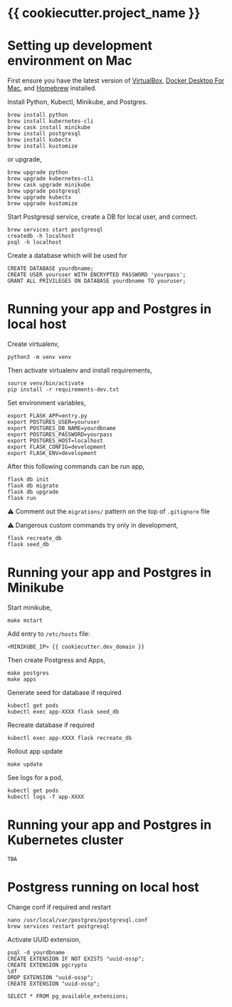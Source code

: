 # {{ cookiecutter.project_name }}

# Setting up development environment on Mac

First ensure you have the latest version of [VirtualBox](https://www.virtualbox.org/wiki/Downloads), [Docker Desktop For Mac](https://www.docker.com/products/docker-desktop), and [Homebrew](https://brew.sh/) installed.

Install Python, Kubectl, Minikube, and Postgres. 

```
brew install python
brew install kubernetes-cli
brew cask install minikube
brew install postgresql
brew install kubectx
brew install kustomize
```

or upgrade,

```
brew upgrade python
brew upgrade kubernetes-cli
brew cask upgrade minikube
brew upgrade postgresql
brew upgrade kubectx
brew upgrade kustomize
```

Start Postgresql service, create a DB for local user, and connect.
```
brew services start postgresql
createdb -h localhost
psql -h localhost
```

Create a database which will be used for 
```
CREATE DATABASE yourdbname;
CREATE USER youruser WITH ENCRYPTED PASSWORD 'yourpass';
GRANT ALL PRIVILEGES ON DATABASE yourdbname TO youruser;
```

# Running your app and Postgres in local host
Create virtualenv,

```
python3 -m venv venv
```

Then activate virtualenv and install requirements,

```
source venv/bin/activate
pip install -r requirements-dev.txt
```

Set environment variables,
```
export FLASK_APP=entry.py
export POSTGRES_USER=youruser
export POSTGRES_DB_NAME=yourdbname
export POSTGRES_PASSWORD=yourpass
export POSTGRES_HOST=localhost
export FLASK_CONFIG=development
export FLASK_ENV=development
```

After this following commands can be run app,
```
flask db init
flask db migrate
flask db upgrade
flask run
```

⚠️ Comment out the `migrations/` pattern on the top of `.gitignore` file

⚠️ Dangerous custom commands try only in development,

```
flask recreate_db
flask seed_db
```

# Running your app and Postgres in Minikube

Start minikube,

```
make mstart
```

Add entry to `/etc/hosts` file:

```
<MINIKUBE_IP> {{ cookiecutter.dev_domain }}
```

Then create Postgress and Apps,

```
make postgres
make apps
```

Generate seed for database if required

```
kubectl get pods
kubectl exec app-XXXX flask seed_db
```

Recreate database if required

```
kubectl exec app-XXXX flask recreate_db
```

Rollout app update

```
make update
```

See logs for a pod,

```
kubectl get pods
kubectl logs -f app-XXXX
```

# Running your app and Postgres in Kubernetes cluster

```
TBA
```

# Postgress running on local host

Change conf if required and restart

```
nano /usr/local/var/postgres/postgresql.conf
brew services restart postgresql
```


Activate UUID extension,

```
psql -d yourdbname
CREATE EXTENSION IF NOT EXISTS "uuid-ossp";
CREATE EXTENSION pgcrypto
\df
DROP EXTENSION "uuid-ossp";
CREATE EXTENSION "uuid-ossp";
```

```
SELECT * FROM pg_available_extensions;
```